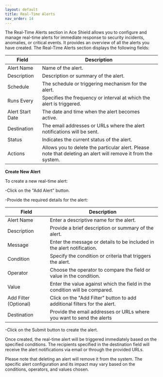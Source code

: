 ```yaml
---
layout: default
title: Real-Time Alerts
nav_order: 14
---
```


The Real-Time Alerts section in Ace Shield allows you to configure and manage real-time alerts for immediate response to security incidents, anomalies, or critical events. It provides an overview of all the alerts you have created. The Real-Time Alerts section displays the following fields:

| Field            | Description                                                                                                   |
|------------------|---------------------------------------------------------------------------------------------------------------|
| Alert Name       | Name of the alert.                                                                                            |
| Description      | Description or summary of the alert.                                                                           |
| Schedule         | The schedule or triggering mechanism for the alert.                                                            |
| Runs Every       | Specifies the frequency or interval at which the alert is triggered.                                          |
| Alert Start Date | The date and time when the alert becomes active.                                                              |
| Destination      | The email addresses or URLs where the alert notifications will be sent.                                       |
| Status           | Indicates the current status of the alert.                                                                    |
| Actions          | Allows you to delete the particular alert. Please note that deleting an alert will remove it from the system. |

**Create New Alert**

To create a new real-time alert: 
  

-Click on the "Add Alert" button. 

-Provide the required details for the alert:

| Field                | Description                                                                                                 |
|----------------------|-------------------------------------------------------------------------------------------------------------|
| Alert Name           | Enter a descriptive name for the alert.                                                                     |
| Description          | Provide a brief description or summary of the alert.                                                        |
| Message              | Enter the message or details to be included in the alert notification.                                      |
| Condition            | Specify the condition or criteria that triggers the alert.                                                  |
| Operator             | Choose the operator to compare the field or value in the condition.                                         |
| Value                | Enter the value against which the field in the condition will be compared.                                  |
| Add Filter (Optional) | Click on the "Add Filter" button to add additional filters for the alert.                                   |
| Destination          | Provide the email addresses or URLs where you want to send the alerts                                       |

-Click on the Submit button to create the alert. 

Once created, the real-time alert will be triggered immediately based on the specified conditions. The recipients specified in the destination field will receive the alert notifications via email or through the provided URLs.  

Please note that deleting an alert will remove it from the system. The specific alert configuration and its impact may vary based on the conditions, operators, and values chosen.
